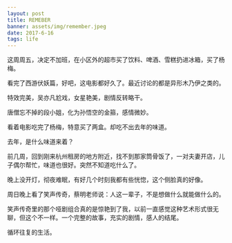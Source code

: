 ```yaml
---
layout: post
title: REMEBER
banner: assets/img/remember.jpeg
date: 2017-6-16
tags: life
---
```


这周周五，决定不加班，在小区外的超市买了饮料、啤酒、雪糕扔进冰箱，买了杨梅。

看完了西游伏妖篇，好吧，这电影都好久了。最近讨论的都是异形木乃伊之类的。

特效完美，吴亦凡尬戏，女星艳美，剧情反转略干。

唐僧忘不掉的段小姐，化为孙悟空的金箍，感情微妙。

看着电影吃完了杨梅，特意买了两盒。却吃不出去年的味道。

去年，是什么味道来着？

前几周，回到刚来杭州租房的地方附近，找不到那家筒骨饭了，一对夫妻开店，儿子偶尔帮忙，味道也很好。突然不知道吃什么了。

晚上没开灯，彻夜难眠，有好几个时刻我都有些恍惚，这个侧脸真的好像。

周日晚上看了笑声传奇，蔡明老师说：人这一辈子，不是想做什么就能做什么的。

笑声传奇里的那个哑剧组合真的是惊艳到了我，以前一直感觉这种艺术形式很无聊，但这个不一样。一个完整的故事，充实的剧情，感人的结尾。

循环往复的生活。